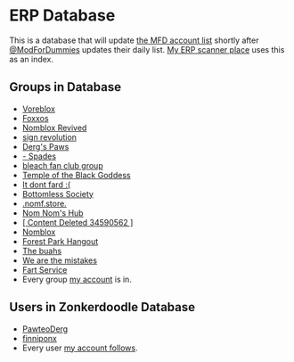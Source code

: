 # ERP Database
This is a database that will update [the MFD account list](https://github.com/VigilantLizard/ERPLists/blob/main/AccountList.bin) shortly after [@ModForDummies](https://x.com/ModForDummies) updates their daily list. [My ERP scanner place](https://github.com/VigilantLizard/ERPScannerPlace/tree/main) uses this as an index.
## Groups in Database
- [Voreblox](https://www.roblox.com/groups/34788732/x)
- [Foxxos](https://www.roblox.com/groups/34282593/x)
- [Nomblox Revived](https://www.roblox.com/groups/34640640/x)
- [sign revolution](https://www.roblox.com/groups/17106942/x)
- [Derg's Paws](https://www.roblox.com/groups/32317885/x)
- [- Spades](https://www.roblox.com/groups/35063781/x)
- [bleach fan club group](https://www.roblox.com/groups/35054382/x)
- [Temple of the Black Goddess](https://www.roblox.com/groups/35008055/x)
- [It dont fard :(](https://www.roblox.com/groups/34208803/x)
- [Bottomless Society](https://www.roblox.com/groups/32039471/x)
- [.nomf.store.](https://www.roblox.com/groups/11728300/x)
- [Nom Nom's Hub](https://www.roblox.com/groups/33514065/x)
- [\[ Content Deleted 34590562 \]](https://www.roblox.com/groups/34590562/x)
- [Nomblox](https://www.roblox.com/groups/34128447/x)
- [Forest Park Hangout](https://www.roblox.com/groups/16491838/x)
- [The buahs](https://www.roblox.com/groups/34369407/x)
- [We are the mistakes](https://www.roblox.com/groups/8080203/x)
- [Fart Service](https://www.roblox.com/groups/33966769/x)
- Every group [my account](https://www.roblox.com/users/7506583559/profile) is in.

## Users in Zonkerdoodle Database
- [PawteoDerg](https://www.roblox.com/users/332864766/profile)
- [finniponx](https://www.roblox.com/users/1169876118/profile)
- Every user [my account follows](https://www.roblox.com/users/7506583559/friends#!/following).
